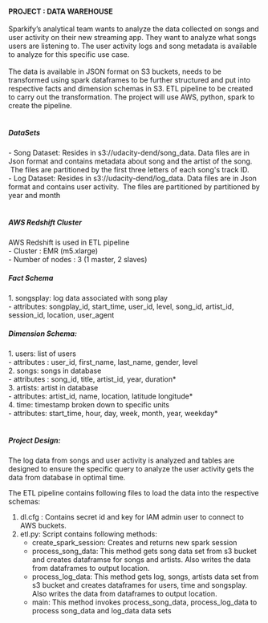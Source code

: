 <h4>PROJECT : DATA WAREHOUSE</h4>
Sparkify’s analytical team wants to analyze the data collected on songs and user activity on their new streaming app. They want to analyze what songs users are listening to. The user activity logs and song metadata is available to analyze for this specific use case.  <br><br>
The data is available in JSON format on S3 buckets, needs to be transformed using spark dataframes to be further structured and put into respective facts and dimension schemas in S3. ETL pipeline to be created to carry out the transformation. The project will use AWS, python, spark to create the pipeline.<br><br>


<h5>DataSets</h5> 
- Song Dataset:  Resides in s3://udacity-dend/song_data. Data files are in Json format and contains metadata about song and the artist of the song.  The files are partitioned by the first three letters of each song's track ID.<br>
- Log Dataset: Resides in s3://udacity-dend/log_data. Data files are in Json format and contains user activity.  The files are partitioned by partitioned by year and month<br><br>

<h5>AWS Redshift Cluster</h5> 
AWS Redshift is used in ETL pipeline <br>
- Cluster : EMR (m5.xlarge) <br>
- Number of nodes : 3 (1 master, 2 slaves)  <br>

<h5>Fact Schema</h5>
1. songsplay: log data associated with song play<br>
   - attributes:  songplay_id, start_time, user_id, level, song_id, artist_id, session_id, location, user_agent<br>


<h5>Dimension Schema:</h5>
1. users: list of users <br>
   - attributes : user_id, first_name, last_name, gender, level <br>
2. songs: songs in database <br>
   - attributes : song_id, title, artist_id, year, duration* <br>
3. artists: artist in database <br>
   - attributes: artist_id, name, location, latitude longitude* <br>
4. time: timestamp broken down to specific units <br>
   - attributes: start_time, hour, day, week, month, year, weekday* <br><br>


<h5>Project Design:</h5>

The log data from songs and user activity is analyzed and tables are designed  to ensure the specific query to  analyze the user activity gets the data from database in optimal time. 

The ETL pipeline contains following files to load the data into the respective schemas:<br>
1. dl.cfg : Contains secret id and key for IAM admin user to connect to AWS buckets.
3. etl.py: Script contains following methods:
   - create_spark_session: Creates and returns new spark session
   - process_song_data: This method gets song data set from s3 bucket and creates dataframse for songs and artists. Also writes the data from dataframes to output location. <br>
   - process_log_data: This method gets log, songs, artists data set from s3 bucket and creates dataframes for users, time and songsplay. Also writes the data from dataframes to output location. <br>
   - main: This method  invokes process_song_data, process_log_data to process song_data and log_data data sets
